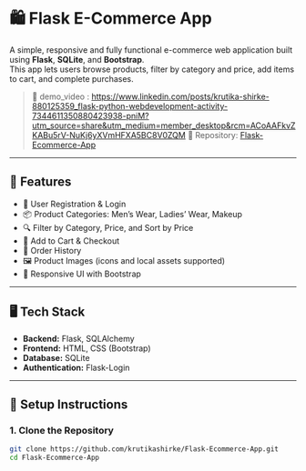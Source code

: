 # 🛍️ Flask E-Commerce App

A simple, responsive and fully functional e-commerce web application built using **Flask**, **SQLite**, and **Bootstrap**.  
This app lets users browse products, filter by category and price, add items to cart, and complete purchases.

> 🔗  demo_video : https://www.linkedin.com/posts/krutika-shirke-880125359_flask-python-webdevelopment-activity-7344611350880423938-pniM?utm_source=share&utm_medium=member_desktop&rcm=ACoAAFkvZKABu5rV-NuKj6yXVmHFXA5BC8V0ZQM
> 📁 Repository: [Flask-Ecommerce-App](https://github.com/krutikashirke/Flask-Ecommerce-App)

---

## 🧩 Features

- 🔐 User Registration & Login
- 📦 Product Categories: Men’s Wear, Ladies’ Wear, Makeup
- 🔍 Filter by Category, Price, and Sort by Price
- 🛒 Add to Cart & Checkout
- 📜 Order History
- 🖼️ Product Images (icons and local assets supported)
- 🎨 Responsive UI with Bootstrap

---

## 🖥️ Tech Stack

- **Backend:** Flask, SQLAlchemy
- **Frontend:** HTML, CSS (Bootstrap)
- **Database:** SQLite
- **Authentication:** Flask-Login

---

## 🔧 Setup Instructions

### 1. Clone the Repository

```bash
git clone https://github.com/krutikashirke/Flask-Ecommerce-App.git
cd Flask-Ecommerce-App
